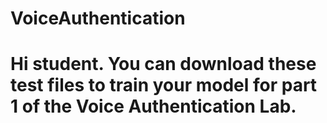 # VoiceAuthentication
# Hi student. You can download these test files to train your model for part 1 of the Voice Authentication Lab.
